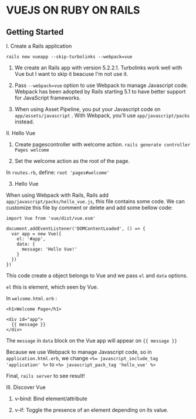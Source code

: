 # VUEJS ON RUBY ON RAILS

## Getting Started

I. Create a Rails application

`rails new vueapp --skip-turbolinks --webpack=vue`

1. We create an Rails app with version 5.2.2.1. Turbolinks work well with Vue but I want to skip it beacuse I'm not use it.

2. Pass `--webpack=vue` option to use Webpack to manage Javascript code. Webpack has been adopted by Rails starting 5.1 to have better support for JavaScript frameworks.

3. When using Asset Pipeline, you put your Javascript code on `app/assets/javascript` . With Webpack, you'll use `app/javascript/packs` instead.

II. Hello Vue

1. Create pagescontroller with welcome action.
`rails generate controller Pages welcome`

2. Set the welcome action as the root of the page.

In `routes.rb`, define: `root 'pages#welcome'`

3. Hello Vue

When using Webpack with Rails, Rails add `app/javascript/packs/hello_vue.js`, this file contains some code. We can customize this file by comment or delete and add some bellow code:

```
import Vue from 'vue/dist/vue.esm'

document.addEventListener('DOMContentLoaded', () => {
  var app = new Vue({
    el: '#app',
    data: {
      message: 'Hello Vue!'
    }
  })
})
```

This code create a object belongs to Vue and we pass `el` and `data` options.

`el` this is element, which seen by Vue.

In `welcome.html.erb` :

```
<h1>Welcome Page</h1>

<div id="app">
  {{ message }}
</div>
```

The `message` in `data` block on the Vue app will appear on `{{ message }}`

Because we use Webpack to manage Javascript code, so in `application.html.erb`, we change `<%= javascript_include_tag 'application' %>` to `<%= javascript_pack_tag 'hello_vue' %>`

Final, `rails server` to see result!

III. Discover Vue

1. v-bind: Bind element/attribute

2. v-if: Toggle the presence of an element depending on its value.
